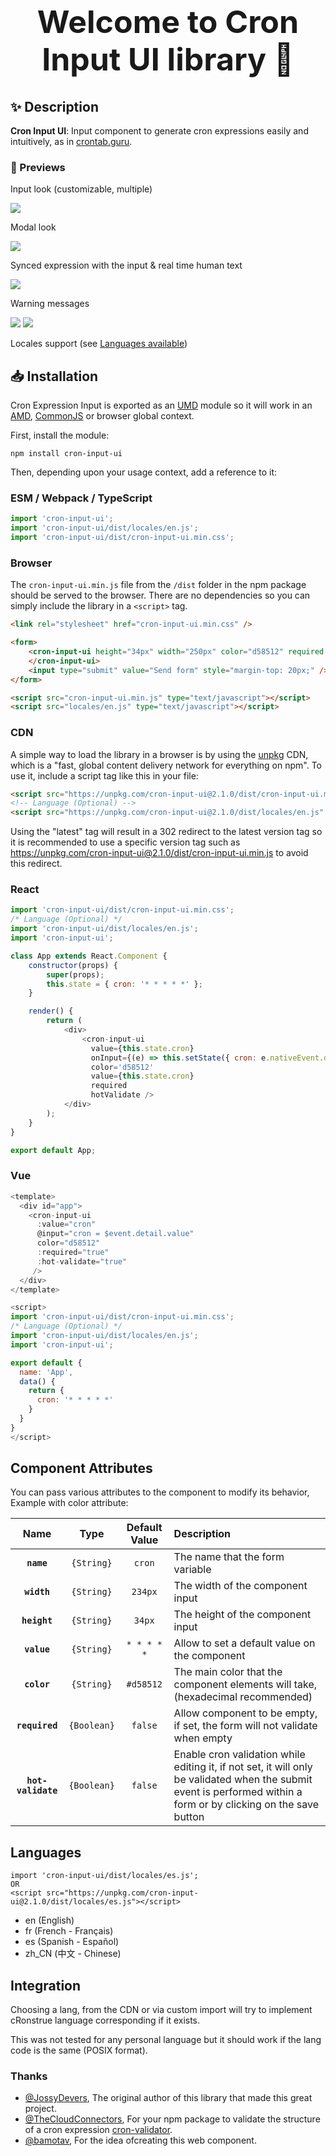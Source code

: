 <h1 align="center" style="font-size: 50px;">Welcome to Cron Input UI library 👋</h1>

## ✨ Description

**Cron Input UI**: Input component to generate cron expressions easily and intuitively, as in [crontab.guru](https://crontab.guru/).


### 📸 Previews

Input look (customizable, multiple)

![](images/input.png)

Modal look

![](images/modal.png)

Synced expression with the input & real time human text

![](images/expression.png)

Warning messages

![](images/invalid.png)
![](images/missing.png)

Locales support (see [Languages available](#languages))

## 📥 Installation

Cron Expression Input is exported as an [UMD](https://github.com/umdjs/umd) module so it will work in an [AMD](https://github.com/amdjs/amdjs-api/wiki/AMD), [CommonJS](https://wiki.commonjs.org/wiki/CommonJS) or browser global context.

First, install the module:

```
npm install cron-input-ui
```

Then, depending upon your usage context, add a reference to it:

### ESM / Webpack / TypeScript

```js
import 'cron-input-ui';
import 'cron-input-ui/dist/locales/en.js';
import 'cron-input-ui/dist/cron-input-ui.min.css';
```

### Browser
The `cron-input-ui.min.js` file from the `/dist` folder in the npm package should be served to the browser.  There are no dependencies so you can simply include the library in a `<script>` tag.

```html
<link rel="stylesheet" href="cron-input-ui.min.css" />

<form>
    <cron-input-ui height="34px" width="250px" color="d58512" required hot-validate value="* * * * *">
    </cron-input-ui>
    <input type="submit" value="Send form" style="margin-top: 20px;" />
</form>

<script src="cron-input-ui.min.js" type="text/javascript"></script>
<script src="locales/en.js" type="text/javascript"></script>
```

### CDN

A simple way to load the library in a browser is by using the [unpkg](https://unpkg.com/) CDN, which is a
"fast, global content delivery network for everything on npm". To use it, include a script tag like this in your file:

```html
<script src="https://unpkg.com/cron-input-ui@2.1.0/dist/cron-input-ui.min.js" async></script>
<!-- Language (Optional) -->
<script src="https://unpkg.com/cron-input-ui@2.1.0/dist/locales/en.js" async></script>
```

Using the "latest" tag will result in a 302 redirect to the latest version tag so it is recommended to use a specific version tag such as https://unpkg.com/cron-input-ui@2.1.0/dist/cron-input-ui.min.js to avoid this redirect.

### React

```javascript
import 'cron-input-ui/dist/cron-input-ui.min.css';
/* Language (Optional) */
import 'cron-input-ui/dist/locales/en.js';
import 'cron-input-ui';

class App extends React.Component {
    constructor(props) {
        super(props);
        this.state = { cron: '* * * * *' };
    }

    render() {
        return (
            <div>
                <cron-input-ui
                  value={this.state.cron}
                  onInput={(e) => this.setState({ cron: e.nativeEvent.detail.value })}
                  color='d58512'
                  value={this.state.cron}
                  required
                  hotValidate />
            </div>
        );
    }
}

export default App;
```

### Vue

```javascript
<template>
  <div id="app">
    <cron-input-ui
      :value="cron"
      @input="cron = $event.detail.value"
      color="d58512"
      :required="true"
      :hot-validate="true"
     />
  </div>
</template>

<script>
import 'cron-input-ui/dist/cron-input-ui.min.css';
/* Language (Optional) */
import 'cron-input-ui/dist/locales/en.js';
import 'cron-input-ui';

export default {
  name: 'App',
  data() {
    return {
      cron: '* * * * *'
    }
  }
}
</script>
```

## Component Attributes

You can pass various attributes to the component to modify its behavior, Example with color attribute: <cron-input-ui color="#d58512"></cron-input-ui>

|        Name        |    Type     | Default Value | Description                                                                                                                                                       |
|:------------------:|:-----------:|:-------------:|:------------------------------------------------------------------------------------------------------------------------------------------------------------------|
|     **`name`**     | `{String}`  |    `cron`     | The name that the form variable                                                                                                                                   |
|    **`width`**     | `{String}`  |    `234px`    | The width of the component input                                                                                                                                  |
|    **`height`**    | `{String}`  |    `34px`     | The height of the component input                                                                                                                                 |
|    **`value`**     | `{String}`  |  `* * * * *`  | Allow to set a default value on the component                                                                                                                     |
|    **`color`**     | `{String}`  |   `#d58512`   | The main color that the component elements will take, (hexadecimal recommended)                                                                                   |
|   **`required`**   | `{Boolean}` |    `false`    | Allow component to be empty, if set, the form will not validate when empty                                                                                        |
| **`hot-validate`** | `{Boolean}` |    `false`    | Enable cron validation while editing it, if not set, it will only be validated when the submit event is performed within a form or by clicking on the save button |

## Languages

```
import 'cron-input-ui/dist/locales/es.js';
OR
<script src="https://unpkg.com/cron-input-ui@2.1.0/dist/locales/es.js"></script>
```

* en (English)
* fr (French - Français)
* es (Spanish - Español)
* zh_CN (中文 - Chinese)

## Integration

Choosing a lang, from the CDN or via custom import will try to implement cRonstrue language corresponding if it exists.

This was not tested for any personal language but it should work if the lang code is the same (POSIX format).

### Thanks

-   [@JossyDevers](https://github.com/JossyDevers), The original author of this library that made this great project.
-   [@TheCloudConnectors](https://github.com/TheCloudConnectors), For your npm package to validate the structure of a cron expression [cron-validator](https://github.com/TheCloudConnectors/cron-validator).
-   [@bamotav](https://github.com/bamotav), For the idea of ​​creating this web component.
